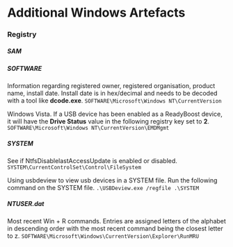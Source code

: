 # Additional Windows Artefacts

### Registry

##### SAM



##### SOFTWARE

Information regarding registered owner, registered organisation, product name, install date. Install date is in hex/decimal and needs to be decoded with a tool like **dcode.exe**. 
```SOFTWARE\Microsoft\Windows NT\CurrentVersion```

Windows Vista. If a USB device has been enabled as a ReadyBoost device, it will have the **Drive Status** value in the following registry key set to **2**.
```SOFTWARE\Microsoft\Windows NT\CurrentVersion\EMDMgmt```

##### SYSTEM

See if NtfsDisablelastAccessUpdate is enabled or disabled.
```SYSTEM\CurrentControlSet\Control\FileSystem```

Using usbdeview to view usb devices in a SYSTEM file. Run the following command on the SYSTEM file.
```.\USBDeview.exe /regfile .\SYSTEM```

##### NTUSER.dat

Most recent Win + R commands. Entries are assigned letters of the alphabet in descending order with the most recent command being the closest letter to z.
```SOFTWARE\Microsoft\Windows\CurrentVersion\Explorer\RunMRU```

